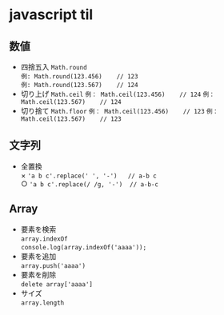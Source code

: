 # javascript til
## 数値
  - 四捨五入
    `Math.round`  
    `例: Math.round(123.456)    // 123`  
    `例: Math.round(123.567)    // 124`
  - 切り上げ
    `Math.ceil`
    `例： Math.ceil(123.456)    // 124`
    `例： Math.ceil(123.567)    // 124`
  - 切り捨て
    `Math.floor`
    `例： Math.ceil(123.456)    // 123`
    `例： Math.ceil(123.567)    // 123`

## 文字列
  - 全置換  
    × `'a b c'.replace(' ', '-')   // a-b c`  
    ○ `'a b c'.replace(/ /g, '-')  // a-b-c`

## Array
  - 要素を検索  
    `array.indexOf`  
    `console.log(array.indexOf('aaaa'));`
  - 要素を追加  
    `array.push('aaaa')`
  - 要素を削除  
    `delete array['aaaa']`
  - サイズ  
    `array.length`

